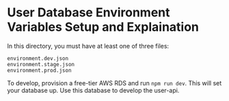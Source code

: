 # User Database Environment Variables Setup and Explaination

In this directory, you must have at least one of three files:

```
environment.dev.json
environment.stage.json
environment.prod.json
```

To develop, provision a free-tier AWS RDS and run `npm run dev`. 
This will set your database up. Use this database to develop the user-api.
